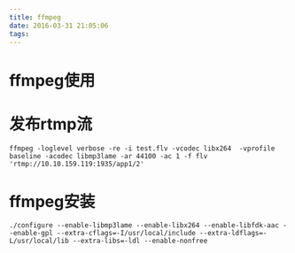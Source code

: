 ```yaml
---
title: ffmpeg
date: 2016-03-31 21:05:06
tags:
---
```


ffmpeg使用
===============================

# 发布rtmp流
```
ffmpeg -loglevel verbose -re -i test.flv -vcodec libx264  -vprofile baseline -acodec libmp3lame -ar 44100 -ac 1 -f flv 'rtmp://10.10.159.119:1935/app1/2'
```


# ffmpeg安装
```
./configure --enable-libmp3lame --enable-libx264 --enable-libfdk-aac --enable-gpl --extra-cflags=-I/usr/local/include --extra-ldflags=-L/usr/local/lib --extra-libs=-ldl --enable-nonfree
```
